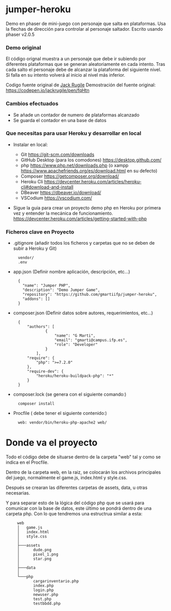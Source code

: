 # jumper-heroku
Demo en phaser de mini-juego con personaje que salta en plataformas.
Usa la flechas de dirección para controlar al personaje saltador.
Escrito usando phaser v2.0.5  


### Demo original
El código orignal muestra a un personaje que debe ir subiendo por diferentes plataformas que se generan aleatoriamente en cada intento.
Tras cada salto el personaje debe de alcanzar la plataforma del siguiente nivel. Si falla en su intento volverá al inicio al nivel más inferior.

Codigo fuente original de [Jack Rugile](https://codepen.io/jackrugile) 
Demostración del fuente original: https://codepen.io/jackrugile/pen/fqHtn


### Cambios efectuados
  * Se añade un contador de numero de plataformas alcanzado
  * Se guarda el contador en una base de datos
  

### Que necesitas para usar Heroku y desarrollar en local

* Instalar en local:
	- Git https://git-scm.com/downloads
	- GitHub Desktop (para los comodones) https://desktop.github.com/
	- php https://www.php.net/downloads.php (o xampp https://www.apachefriends.org/es/download.html en su defecto)
	- Composer https://getcomposer.org/download/
	- Heroku Cli https://devcenter.heroku.com/articles/heroku-cli#download-and-install
	- DBeaver https://dbeaver.io/download/
	- VSCodium https://vscodium.com/
	
* Sigue la guia para crear un proyecto demo php en Heroku por primera vez y entender la mecánica de funcionamiento. https://devcenter.heroku.com/articles/getting-started-with-php

### Ficheros clave en Proyecto

* .gitignore (añadir todos los ficheros y carpetas que no se deben de subir a Heroku y Git)

		vendor/
		.env

* app.json (Definir nombre aplicación, descripción, etc...)

		{
		  "name": "Jumper PHP",
		  "description": "Demo Jumper Game",
		  "repository": "https://github.com/gmartiifp/jumper-heroku",
		  "addons": []
		}
	
* composer.json (Definir datos sobre autores, requerimientos, etc...)

		{
			"authors": [
					{
						"name": "G Marti",
						"email": "gmarti@campus.ifp.es",
						"role": "Developer"
					}
				], 
			"require": {
				"php": ">=7.2.0"
			},
			"require-dev": {
				"heroku/heroku-buildpack-php": "*"
			}
		}
		
* composer.lock (se genera con el siguiente comando:)

		composer install
		
* Procfile ( debe tener el siguiente contenido:)

		web: vendor/bin/heroku-php-apache2 web/


# Donde va el proyecto

Todo el código debe de situarse dentro de la carpeta "web" tal y como se indica en el Procfile.

Dentro de la carpeta web, en la raiz, se colocarán los archivos principales del juego, normalmente el game.js, index.html y style.css.

Después se crearan las diferentes carpetas de assets, data, u otras necesarias.

Y para separar esto de la lógica del código php que se usará para comunicar con la base de datos, este último se pondrá dentro de una carpeta php. Con lo que tendremos una estructrua similar a esta:

		 web
		 │   game.js
		 │   index.html
		 │   style.css
		 │
		 ├───assets
		 │      dude.png
		 │      pixel_1.png
		 │      star.png
		 │
		 ├───data
		 │
		 └───php
			    cargarinventario.php
			    index.php
			    login.php
			    newuser.php
			    test.php
			    testbbdd.php